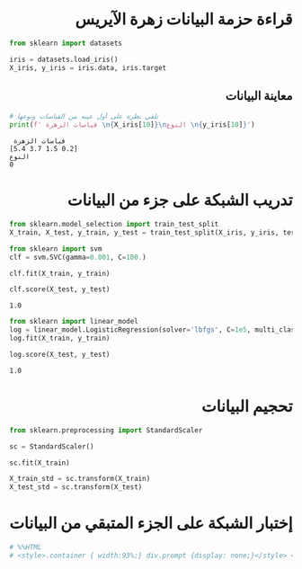 <div dir="rtl" lang="ar">



# قراءة حزمة البيانات زهرة الآيريس

</div>

```python
from sklearn import datasets

iris = datasets.load_iris()
X_iris, y_iris = iris.data, iris.target
```

<div dir="rtl" lang="ar">

## معاينة البيانات

</div>

```python
# نلقي نظرة على أول عينه من القياسات ونوعها
print(f' قياسات الزهرة \n{X_iris[10]}\nالنوع \n{y_iris[10]}')
```

     قياسات الزهرة
    [5.4 3.7 1.5 0.2]
    النوع
    0


<div dir="rtl" lang="ar">

# تدريب الشبكة على جزء من البيانات

</div>

```python
from sklearn.model_selection import train_test_split
X_train, X_test, y_train, y_test = train_test_split(X_iris, y_iris, test_size=0.15, random_state=42)
```


```python
from sklearn import svm
clf = svm.SVC(gamma=0.001, C=100.)
```


```python
clf.fit(X_train, y_train)

clf.score(X_test, y_test)
```




    1.0




```python
from sklearn import linear_model
log = linear_model.LogisticRegression(solver='lbfgs', C=1e5, multi_class='multinomial')
log.fit(X_train, y_train)  

log.score(X_test, y_test)
```




    1.0


<div dir="rtl" lang="ar">

# تحجيم البيانات

</div>

```python
from sklearn.preprocessing import StandardScaler

sc = StandardScaler()

sc.fit(X_train)

X_train_std = sc.transform(X_train)
X_test_std = sc.transform(X_test)
```

<div dir="rtl" lang="ar">

# إختبار الشبكة على الجزء المتبقي من البيانات

</div>

```python
# %%HTML
# <style>.container { width:93%;} div.prompt {display: none;}</style> <!--or display: none -->
```


</div>
